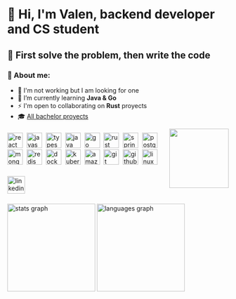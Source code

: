 <h1 align="left">👋 Hi, I'm Valen, backend developer and CS student</h1>

## 🎯 First solve the problem, then write the code

### 👾 About me:  
- 💼 I'm not working but I am looking for one  
- 🌱 I’m currently learning **Java & Go**  
- ⚡ I'm open to collaborating on **Rust** proyects
- 🎓 [All bachelor proyects](https://github.com/stars/valrichter/lists/projectos-de-la-carrera)

<img align="right" height="135" src="https://external-content.duckduckgo.com/iu/?u=https%3A%2F%2Fmedia.tenor.com%2F1Y42Mgr57SUAAAAM%2Fthis-is-fine.gif&f=1&nofb=1&ipt=2c303e4a129339abbdcea88a1042f201d8a6b5c78a7c475426544b4a2c940146&ipo=images"  />

###

<div align="left">
  <img src="https://cdn.simpleicons.org/react/61DAFB" height="35" alt="react logo"  />
  <img width="1" />
  <img src="https://cdn.simpleicons.org/javascript/F7DF1E" height="35" alt="javascript logo"  />
  <img width="1" />
  <img src="https://cdn.simpleicons.org/typescript/3178C6" height="35" alt="typescript logo"  />
  <img width="1" />
  <img src="https://cdn.jsdelivr.net/gh/devicons/devicon/icons/java/java-plain.svg" height="35" alt="java logo"  />
  <img width="1" />
  <img src="https://cdn.simpleicons.org/go/00ADD8" height="35" alt="go logo"  />
  <img width="1" />
  <img src="https://cdn.simpleicons.org/rust/000000" height="35" alt="rust logo"  />
  <img width="1" />
  <img src="https://cdn.simpleicons.org/spring/6DB33F" height="35" alt="spring logo"  />
  <img width="1" />
  <img src="https://cdn.simpleicons.org/postgresql/4169E1" height="35" alt="postgresql logo"  />
  <img width="1" />
  <img src="https://cdn.simpleicons.org/mongodb/47A248" height="35" alt="mongodb logo"  />
  <img width="1" />
  <img src="https://cdn.simpleicons.org/redis/DC382D" height="35" alt="redis logo"  />
  <img width="1" />
  <img src="https://cdn.simpleicons.org/docker/2496ED" height="35" alt="docker logo"  />
  <img width="1" />
  <img src="https://cdn.simpleicons.org/kubernetes/326CE5" height="35" alt="kubernetes logo"  />
  <img width="1" />
  <img src="https://cdn.simpleicons.org/amazonaws/232F3E" height="35" alt="amazonwebservices logo"  />
  <img width="1" />
  <img src="https://cdn.simpleicons.org/git/F05032" height="35" alt="git logo"  />
  <img width="1" />
  <img src="https://cdn.simpleicons.org/github/181717" height="35" alt="github logo"  />
  <img width="1" />
  <img src="https://cdn.simpleicons.org/linux/FCC624" height="35" alt="linux logo"  />
</div>

###

<div align="left">
  <a href="https://www.linkedin.com/in/valrichter/" target="_blank">
    <img src="https://img.shields.io/static/v1?message=valrichter&logo=linkedin&label=&color=0077B5&logoColor=white&labelColor=gray&style=for-the-badge" height="40" alt="linkedin logo"  />
  </a>
</div>

###

<div align="left">
  <img src="https://github-readme-stats.vercel.app/api?username=valrichter&hide_title=false&hide_rank=false&show_icons=true&include_all_commits=true&count_private=true&disable_animations=false&theme=dracula&locale=en&hide_border=true&order=1" height="200" alt="stats graph"  />
  <img src="https://github-readme-stats.vercel.app/api/top-langs?username=valrichter&locale=en&hide_title=true&layout=compact&card_width=320&langs_count=10&theme=dracula&hide_border=true&order=2" height="200" alt="languages graph"  />
</div>

###

